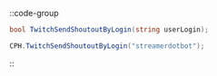 ::code-group
  ```csharp [Method]
  bool TwitchSendShoutoutByLogin(string userLogin);
  ```
  ```csharp [Example]
  CPH.TwitchSendShoutoutByLogin("streamerdotbot");
  ```
::